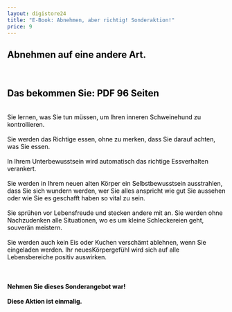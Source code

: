 ```yaml
---
layout: digistore24
title: "E-Book: Abnehmen, aber richtig! Sonderaktion!"
price: 9
---
```

<h2 style="text-align:left;"><span style="color:#000000;">Abnehmen auf eine andere Art. </span></h2><br>
<h2 style="text-align:left;"><span style="color:#000000;">Das bekommen Sie: PDF 96 Seiten</span></h2><br>
<div><span style="color:#000000;">Sie lernen, was Sie tun m&#xFC;ssen, um Ihren inneren Schweinehund zu kontrollieren.</span></div><br>
<div><span style="color:#000000;">Sie werden das Richtige essen, ohne zu merken, dass Sie darauf achten, was Sie essen.</span></div><br>
<div><span style="color:#000000;">In Ihrem Unterbewusstsein wird automatisch das richtige Essverhalten verankert.</span></div><br>
<div><span style="color:#000000;">Sie werden in Ihrem neuen alten K&#xF6;rper ein Selbstbewusstsein ausstrahlen, dass Sie sich wundern werden, wer Sie alles anspricht wie gut Sie aussehen oder wie Sie es geschafft haben so vital zu sein.</span></div><br>
<div><span style="color:#000000;">Sie spr&#xFC;hen vor Lebensfreude und stecken andere mit an. Sie werden ohne Nachzudenken alle Situationen, wo es um kleine Schleckereien geht, souver&#xE4;n meistern.</span></div><br>
<div><span style="color:#000000;">Sie werden auch kein Eis oder Kuchen versch&#xE4;mt ablehnen, wenn Sie eingeladen werden. Ihr neuesK&#xF6;rpergef&#xFC;hl wird sich auf alle Lebensbereiche positiv auswirken.</span></div><br>
<div>&#xA0;</div><br>
<div><strong><span style="color:#000000;">Nehmen Sie dieses Sonderangebot war!</span></strong></div><br>
<div><strong><span style="color:#000000;">Diese Aktion ist einmalig.</span></strong></div>